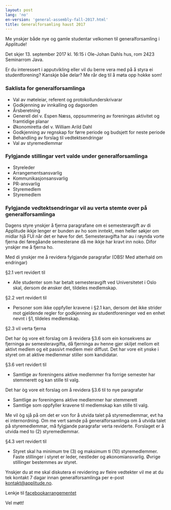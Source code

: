 ```yaml
---
layout: post
lang: 'no'
en-version: 'general-assembly-fall-2017.html'
title: Generalforsamling haust 2017
---
```


Me ynskjer både nye og gamle studentar velkomen til generalforsamling i Applitude!

Det skjer 13. september 2017 kl. 16:15 i Ole-Johan Dahls hus, rom 2423 Seminarrom Java.

Er du interessert i apputvikling eller vil du berre vera med på å styra ei studentforening?
Kanskje båe delar? Me rår deg til å møta opp hokke som!

### Saklista for generalforsamlinga
- Val av møteleiar, referent og protokollunderskrivarar
- Godkjenning av innkalling og dagsorden
- Årsberetning
- Generell del v. Espen Næss, oppsummering av foreningas aktivitet og framtidige planar
- Økonomiretta del v. William Arild Dahl
- Godkjenning av regnskap for førre periode og budsjett for neste periode
- Behandling av forslag til vedtektsendringar
- Val av styremedlemmar

### Fylgjande stillingar vert valde under generalforsamlinga

- Styreleder
- Arrangementsansvarlig
- Kommunikasjonsansvarlig
- PR-ansvarlig
- Styremedlem
- Styremedlem

### Fylgjande vedtektsendringar vil au verta stemte over på generalforsamlinga

Dagens styre ynskjer å fjerna paragrafane om ei semesteravgift av di Applitude ikkje lenger er bunden av ho som inntekt,
men heller søkjer om midlar hjå FUI når det er høve for det.
Semesteravgifta har au i røynda vorte fjerna dei føregåande semesterane då me ikkje har kravt inn noko.
Difor ynskjer me å fjerna ho.

Med di ynskjer me å revidera fylgjande paragrafar (OBS! Med atterhald om endringar)

§2.1 vert revidert til
- Alle studenter som har betalt semesteravgift ved Universitetet i Oslo skal, dersom de ønsker det, tildeles medlemskap.

§2.2 vert revidert til
- Personer som ikke oppfyller kravene i §2.1 kan, dersom det ikke strider mot gjeldende regler for godkjenning av studentforeninger ved en enhet nevnt i §1, tildeles medlemskap.

§2.3 vil verta fjerna

Det har òg vore eit forslag om å revidera §3.6 som ein konsekvens av fjerninga av semesteravgifta, då fjerninga av henne gjer skiljet mellom
eit aktivt medlem og eit passivt medlem meir diffust. Det har vore eit ynske i styret om at aktive medlemmar stiller som kandidatar.

§3.6 vert revidert til
- Samtlige av foreningens aktive medlemmer fra forrige semester har stemmerett og kan stille til valg.

Det har òg vore eit forslag om å revidera §3.6 til to nye paragrafar

- Samtlige av foreningens aktive medlemmer har stemmerett
- Samtlige som oppfyller kravene til medlemskap kan stille til valg.

Me vil òg sjå på om det er von for å utvida talet på styremedlemmar, evt ha ei internordning.
Om me vert samde på generalforsamlinga om å utvida talet på styremedlemmar, må fylgjande paragrafar verta reviderte.
Forslaget er å utvida med to (2) styremedlemmar.

§4.3 vert revidert til
- Styret skal ha minimum tre (3) og maksimum ti (10) styremedlemmer. Faste stillinger i styret er leder, nestleder og økonomiansvarlig. Øvrige stillinger bestemmes av styret.

Ynskjer du at me skal diskutera ei revidering av fleire vedtekter vil me at du tek kontakt 7 dagar innan generalforsamlinga per e-post kontakt@applitude.no.

Lenkje til [facebookarrangementet](https://www.facebook.com/events/103610553666068/)

Vel møtt!
